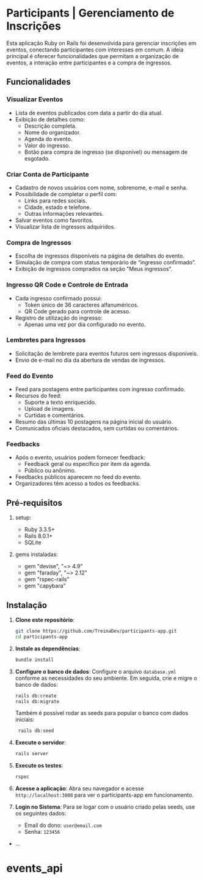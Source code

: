 
# Participants | Gerenciamento de Inscrições

Esta aplicação Ruby on Rails foi desenvolvida para gerenciar inscrições em eventos, conectando participantes com interesses em comum. A ideia principal é oferecer funcionalidades que permitam a organização de eventos, a interação entre participantes e a compra de ingressos.

## Funcionalidades

### **Visualizar Eventos**
- Lista de eventos publicados com data a partir do dia atual.
- Exibição de detalhes como:
  - Descrição completa.
  - Nome do organizador.
  - Agenda do evento.
  - Valor do ingresso.
  - Botão para compra de ingresso (se disponível) ou mensagem de esgotado.
  
### **Criar Conta de Participante**
- Cadastro de novos usuários com nome, sobrenome, e-mail e senha.
- Possibilidade de completar o perfil com:
  - Links para redes sociais.
  - Cidade, estado e telefone.
  - Outras informações relevantes.
- Salvar eventos como favoritos.
- Visualizar lista de ingressos adquiridos.

### **Compra de Ingressos**
- Escolha de ingressos disponíveis na página de detalhes do evento.
- Simulação de compra com status temporário de “ingresso confirmado”.
- Exibição de ingressos comprados na seção "Meus ingressos".

### **Ingresso QR Code e Controle de Entrada**
- Cada ingresso confirmado possui:
  - Token único de 36 caracteres alfanuméricos.
  - QR Code gerado para controle de acesso.
- Registro de utilização do ingresso:
  - Apenas uma vez por dia configurado no evento.

### **Lembretes para Ingressos**
- Solicitação de lembrete para eventos futuros sem ingressos disponíveis.
- Envio de e-mail no dia da abertura de vendas de ingressos.

### **Feed do Evento**
- Feed para postagens entre participantes com ingresso confirmado.
- Recursos do feed:
  - Suporte a texto enriquecido.
  - Upload de imagens.
  - Curtidas e comentários.
- Resumo das últimas 10 postagens na página inicial do usuário.
- Comunicados oficiais destacados, sem curtidas ou comentários.

### **Feedbacks**
- Após o evento, usuários podem fornecer feedback:
  - Feedback geral ou específico por item da agenda.
  - Público ou anônimo.
- Feedbacks públicos aparecem no feed do evento.
- Organizadores têm acesso a todos os feedbacks.

## Pré-requisitos
1. setup:
   - Ruby 3.3.5+
   - Rails 8.0.1+
   - SQLite 

2. gems instaladas:
   - gem "devise", "~> 4.9"
   - gem "faraday", "~> 2.12"
   - gem "rspec-rails"
   - gem "capybara"

## Instalação

1. **Clone este repositório**:
   ```bash
   git clone https://github.com/TreinaDev/participants-app.git
   cd participants-app
   ```

2. **Instale as dependências**:
   ```bash
   bundle install
   ```

3. **Configure o banco de dados**:
   Configure o arquivo `database.yml` conforme as necessidades do seu ambiente. Em seguida, crie e migre o banco de dados:
   ```bash
   rails db:create
   rails db:migrate
   ```
   Também é possível rodar as seeds para popular o banco com dados iniciais:
   ```bash
    rails db:seed
   ```

4. **Execute o servidor**:
   ```bash
   rails server
   ```

5. **Execute os testes**:
   ```bash
   rspec
   ```

6. **Acesse a aplicação**:
   Abra seu navegador e acesse `http://localhost:3000` para ver o participants-app em funcionamento.

7. **Login no Sistema**:
   Para se logar com o usuário criado pelas seeds, use os seguintes dados:

   - Email do dono: `user@email.com`
   - Senha: `123456`

* ...
# events_api
